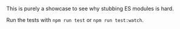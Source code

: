This is purely a showcase to see why stubbing ES modules is hard.

Run the tests with `npm run test` or `npm run test:watch`.